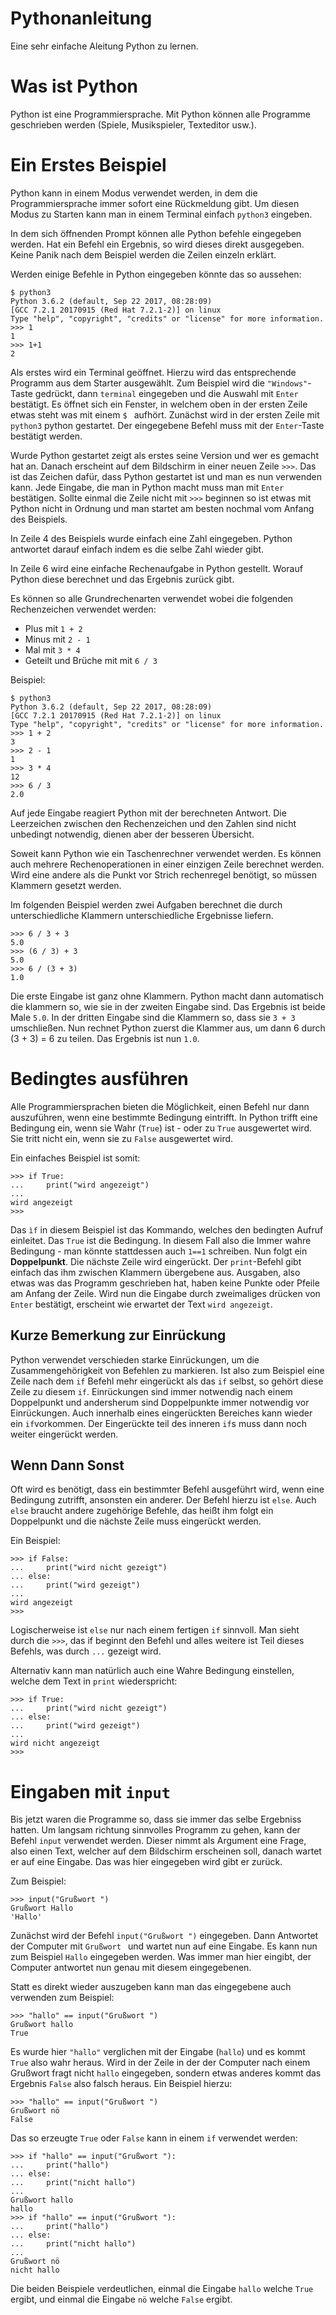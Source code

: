 # Pythonanleitung
Eine sehr einfache Aleitung Python zu lernen.

# Was ist Python
Python ist eine Programmiersprache. Mit Python können alle Programme geschrieben werden (Spiele, Musikspieler, Texteditor usw.).

# Ein Erstes Beispiel
Python kann in einem Modus verwendet werden, in dem die Programmiersprache immer sofort eine Rückmeldung gibt.
Um diesen Modus zu Starten kann man in einem Terminal einfach `python3` eingeben.

In dem sich öffnenden Prompt können alle Python befehle eingegeben werden.
Hat ein Befehl ein Ergebnis, so wird dieses direkt ausgegeben.
Keine Panik nach dem Beispiel werden die Zeilen einzeln erklärt.

Werden einige Befehle in Python eingegeben könnte das so aussehen:
```python3
$ python3
Python 3.6.2 (default, Sep 22 2017, 08:28:09) 
[GCC 7.2.1 20170915 (Red Hat 7.2.1-2)] on linux
Type "help", "copyright", "credits" or "license" for more information.
>>> 1
1
>>> 1+1
2
```
Als erstes wird ein Terminal geöffnet. Hierzu wird das entsprechende Programm aus dem Starter ausgewählt.
Zum Beispiel wird die `"Windows"`-Taste gedrückt, dann `terminal` eingegeben und die Auswahl mit `Enter` bestätigt.
Es öffnet sich ein Fenster, in welchem oben in der ersten Zeile etwas steht was mit einem `$ ` aufhört.
Zunächst wird in der ersten Zeile mit `python3` python gestartet.
Der eingegebene Befehl muss mit der `Enter`-Taste bestätigt werden.

Wurde Python gestartet zeigt als erstes seine Version und wer es gemacht hat an.
Danach erscheint auf dem Bildschirm in einer neuen Zeile `>>>`.
Das ist das Zeichen dafür, dass Python gestartet ist und man es nun verwenden kann.
Jede Eingabe, die man in Python macht muss man mit `Enter` bestätigen.
Sollte einmal die Zeile nicht mit `>>>` beginnen so ist etwas mit Python nicht in Ordnung und man startet am besten nochmal vom Anfang des Beispiels.

In Zeile 4 des Beispiels wurde einfach eine Zahl eingegeben.
Python antwortet darauf einfach indem es die selbe Zahl wieder gibt.

In Zeile 6 wird eine einfache Rechenaufgabe in Python gestellt.
Worauf Python diese berechnet und das Ergebnis zurück gibt.

Es können so alle Grundrechenarten verwendet wobei die folgenden Rechenzeichen verwendet werden:
  * Plus mit `1 + 2`
  * Minus mit `2 - 1`
  * Mal mit `3 * 4`
  * Geteilt und Brüche mit mit `6 / 3`

Beispiel:
```python3
$ python3
Python 3.6.2 (default, Sep 22 2017, 08:28:09)
[GCC 7.2.1 20170915 (Red Hat 7.2.1-2)] on linux
Type "help", "copyright", "credits" or "license" for more information.
>>> 1 + 2
3
>>> 2 - 1
1
>>> 3 * 4
12
>>> 6 / 3
2.0
```

Auf jede Eingabe reagiert Python mit der berechneten Antwort.
Die Leerzeichen zwischen den Rechenzeichen und den Zahlen sind nicht unbedingt notwendig, dienen aber der besseren Übersicht.

Soweit kann Python wie ein Taschenrechner verwendet werden.
Es können auch mehrere Rechenoperationen in einer einzigen Zeile berechnet werden.
Wird eine andere als die Punkt vor Strich rechenregel benötigt, so müssen Klammern gesetzt werden.

Im folgenden Beispiel werden zwei Aufgaben berechnet die durch unterschiedliche Klammern unterschiedliche Ergebnisse liefern.

```python3
>>> 6 / 3 + 3
5.0
>>> (6 / 3) + 3
5.0
>>> 6 / (3 + 3)
1.0
```

Die erste Eingabe ist ganz ohne Klammern.
Python macht dann automatisch die klammern so, wie sie in der zweiten Eingabe sind.
Das Ergebnis ist beide Male `5.0`.
In der dritten Eingabe sind die Klammern so, dass sie `3 + 3` umschließen.
Nun rechnet Python zuerst die Klammer aus, um dann 6 durch (3 + 3) = 6 zu teilen.
Das Ergebnis ist nun `1.0`.

# Bedingtes ausführen
Alle Programmiersprachen bieten die Möglichkeit, einen Befehl nur dann auszuführen, wenn eine bestimmte Bedingung eintrifft.
In Python trifft eine Bedingung ein, wenn sie Wahr (`True`) ist - oder zu `True` ausgewertet wird.
Sie tritt nicht ein, wenn sie zu `False` ausgewertet wird.

Ein einfaches Beispiel ist somit:

```python3
>>> if True:
...     print("wird angezeigt")
...
wird angezeigt
>>>
```

Das `ìf` in diesem Beispiel ist das Kommando, welches den bedingten Aufruf einleitet. Das `True` ist die Bedingung.
In diesem Fall also die Immer wahre Bedingung - man könnte stattdessen auch `1==1` schreiben.
Nun folgt ein **Doppelpunkt**. Die nächste Zeile wird eingerückt. Der `print`-Befehl gibt einfach das ihm zwischen Klammern übergebene aus. Ausgaben, also etwas was das Programm geschrieben hat, haben keine Punkte oder Pfeile am Anfang der Zeile.
Wird nun die Eingabe durch zweimaliges drücken von `Enter` bestätigt, erscheint wie erwartet der Text `wird angezeigt`.

## Kurze Bemerkung zur **Einrückung**

Python verwendet verschieden starke Einrückungen, um die Zusammengehörigkeit von Befehlen zu markieren. Ist also zum Beispiel eine Zeile nach dem `if` Befehl mehr eingerückt als das `if` selbst, so gehört diese Zeile zu diesem `if`. Einrückungen sind immer notwendig nach einem Doppelpunkt und andersherum sind Doppelpunkte immer notwendig vor Einrückungen. Auch innerhalb eines eingerückten Bereiches kann wieder ein `if`vorkommen. Der Eingerückte teil des inneren `if`s muss dann noch weiter eingerückt werden.

## Wenn Dann Sonst

Oft wird es benötigt, dass ein bestimmter Befehl ausgeführt wird, wenn eine Bedingung zutrifft, ansonsten ein anderer. Der Befehl hierzu ist `else`. Auch `else` braucht andere zugehörige Befehle, das heißt ihm folgt ein Doppelpunkt und die nächste Zeile muss eingerückt werden.

Ein Beispiel:

```python3
>>> if False:
...     print("wird nicht gezeigt")
... else:
...     print("wird gezeigt")
...
wird angezeigt
>>>
```
Logischerweise ist `else` nur nach einem fertigen `if` sinnvoll. Man sieht durch die `>>>`, das if beginnt den Befehl und alles weitere ist Teil dieses Befehls, was durch `...` gezeigt wird.

Alternativ kann man natürlich auch eine Wahre Bedingung einstellen, welche dem Text in `print` wiederspricht:
```python3
>>> if True:
...     print("wird nicht gezeigt")
... else:
...     print("wird gezeigt")
...
wird nicht angezeigt
>>>
```

# Eingaben mit `input`

Bis jetzt waren die Programme so, dass sie immer das selbe Ergebniss hatten. Um langsam richtung sinnvolles Programm zu gehen, kann der Befehl `input` verwendet werden. Dieser nimmt als Argument eine Frage, also einen Text, welcher auf dem Bildschirm erscheinen soll, danach wartet er auf eine Eingabe. Das was hier eingegeben wird gibt er zurück.

Zum Beispiel:
```python3
>>> input("Grußwort ")
Grußwort Hallo
'Hallo'
```

Zunächst wird der Befehl `input("Grußwort ")` eingegeben. Dann Antwortet der Computer mit `Grußwort ` und wartet nun auf eine Eingabe. Es kann nun zum Beispiel `Hallo` eingegeben werden. Was immer man hier eingibt, der Computer antwortet nun genau mit diesem eingegebenen.

Statt es direkt wieder auszugeben kann man das eingegebene auch verwenden zum Beispiel:

```python3
>>> "hallo" == input("Grußwort ")
Grußwort hallo
True
```

Es wurde hier `"hallo"` verglichen mit der Eingabe (`hallo`) und es kommt `True` also wahr heraus. Wird in der Zeile in der der Computer nach einem Grußwort fragt nicht `hallo` eingegeben, sondern etwas anderes kommt das Ergebnis `False` also falsch heraus. Ein Beispiel hierzu:

```python3
>>> "hallo" == input("Grußwort ")
Grußwort nö
False
```

Das so erzeugte `True` oder `False` kann in einem `if` verwendet werden:

```python3
>>> if "hallo" == input("Grußwort "):
...     print("hallo")
... else:
...     print("nicht hallo")
... 
Grußwort hallo
hallo
>>> if "hallo" == input("Grußwort "):
...     print("hallo")
... else:
...     print("nicht hallo")
... 
Grußwort nö
nicht hallo
```

Die beiden Beispiele verdeutlichen, einmal die Eingabe `hallo` welche `True` ergibt, und einmal die Eingabe `nö` welche `False` ergibt.
